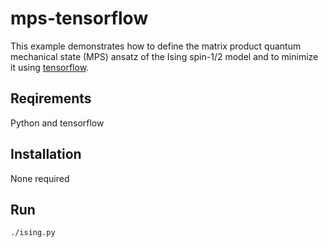 # mps-tensorflow

This example demonstrates how to define the matrix product quantum mechanical state
(MPS) ansatz of the Ising spin-1/2 model and to minimize it using [tensorflow](https://www.tensorflow.org).

## Reqirements

Python and tensorflow

## Installation

None required

## Run

```bash
./ising.py
```
